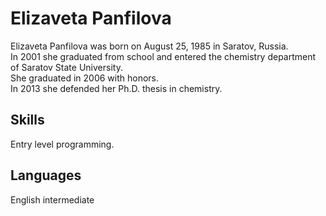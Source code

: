 # Elizaveta Panfilova 
Elizaveta Panfilova was born on August 25, 1985 in Saratov, Russia. <br/>
In 2001 she graduated from school and entered the chemistry department of Saratov State University. <br/> She graduated in 2006 with honors.<br/>
In 2013 she defended her Ph.D. thesis in chemistry.
## Skills
Entry level programming.
## Languages
English intermediate
